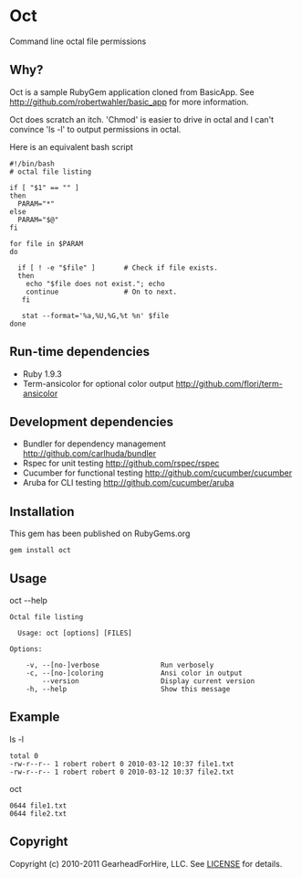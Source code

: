 Oct
===

Command line octal file permissions


Why?
----

Oct is a sample RubyGem application cloned from BasicApp.
See <http://github.com/robertwahler/basic_app> for more information.

Oct does scratch an itch.  'Chmod' is easier to drive in octal and I can't
convince 'ls -l' to output permissions in octal.

Here is an equivalent bash script

    #!/bin/bash
    # octal file listing

    if [ "$1" == "" ]
    then
      PARAM="*"
    else
      PARAM="$@"
    fi

    for file in $PARAM
    do

      if [ ! -e "$file" ]       # Check if file exists.
      then
        echo "$file does not exist."; echo
        continue                # On to next.
       fi

       stat --format='%a,%U,%G,%t %n' $file
    done


Run-time dependencies
---------------------

* Ruby 1.9.3
* Term-ansicolor for optional color output <http://github.com/flori/term-ansicolor>


Development dependencies
------------------------

* Bundler for dependency management <http://github.com/carlhuda/bundler>
* Rspec for unit testing <http://github.com/rspec/rspec>
* Cucumber for functional testing <http://github.com/cucumber/cucumber>
* Aruba for CLI testing <http://github.com/cucumber/aruba>

Installation
------------

This gem has been published on RubyGems.org

    gem install oct


Usage
-----

oct --help

    Octal file listing

      Usage: oct [options] [FILES]

    Options:

        -v, --[no-]verbose               Run verbosely
        -c, --[no-]coloring              Ansi color in output
            --version                    Display current version
        -h, --help                       Show this message


Example
-------

ls -l

    total 0
    -rw-r--r-- 1 robert robert 0 2010-03-12 10:37 file1.txt
    -rw-r--r-- 1 robert robert 0 2010-03-12 10:37 file2.txt

oct

    0644 file1.txt
    0644 file2.txt


Copyright
---------

Copyright (c) 2010-2011 GearheadForHire, LLC. See [LICENSE](LICENSE) for details.
